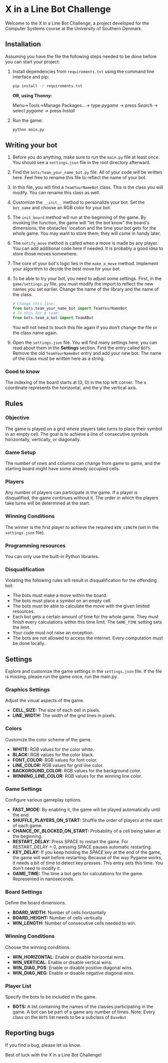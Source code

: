 # X in a Line Bot Challenge

Welcome to the X in a Line Bot Challenge, a project developed for the Computer Systems course at the University of Southern Denmark.

## Installation

Assuming you have the file the following steps needed to be done before you can start your project:

1. Install dependencies from `requirements.txt` using the command line interface and pip:
   ```bash
   pip install -r requirements.txt
   ```
   **OR, using Thonny:**

   Menu->Tools->Manage Packages...-> type *pygame* -> press *Search* -> select _pygame_ -> press *Install*

2. Run the game:
   ```bash
   python main.py
   ```

## Writing your bot

1. Before you do anything, make sure to run the `main.py` file at least once. You should see a `settings.json` file in the root directory afterward.

2. Find the `bots/team_your_name_bot.py` file. All of your code will be written here. Feel free to rename this file to reflect the name of your bot.

3. In this file, you will find a `TeamYourNameBot` class. This is the class you will modify. You can rename this class as well.

4. Customize the `__init__` method to personalize your bot. Set the `bot_name` and choose an RGB color for your bot.

5. The `init_board` method will run at the beginning of the game. By invoking the function, the game will "let the bot know" the board's dimensions, the obstacles' location and the time your bot gets for the whole game. You may want to store them; they will come in handy later.

6. The `notify_move` method is called when a move is made by any player. You can add additional code here if needed. It is probably a good idea to store those moves somewhere.

7. The core of your bot's logic lies in the `make_a_move` method. Implement your algorithm to decide the best move for your bot.

8. To be able to try your bot, you need to adjust some settings. First, in the `game/settings.py` file, you must modify the import to reflect the new names you set earlier. Change the name of the library and the name of the class.
   ```Python
   # Change this line:
   from bots.team_your_name_bot import TeamYourNameBot
   # To this for A team:
   from bots.team_a_bot import TeamABot
   ```
   You will not need to touch this file again if you don't change the file or the class name again.

9. Open the `settings.json` file. You will find many settings here; you can read about them in the **Settings** section. Find the entry called `BOTS`. Remove the old `TeamYourNameBot` entry and add your new bot. The name of the class must be written here as a string.

### Good to know
The indexing of the board starts at (0, 0) in the top left corner. The x coordinate represents the horizontal, and the y the vertical axis.

## Rules

### Objective
The game is played on a grid where players take turns to place their symbol in an empty cell. The goal is to achieve a line of consecutive symbols horizontally, vertically, or diagonally.

### Game Setup
The number of rows and columns can change from game to game, and the starting board might have some already occupied cells.

### Players
Any number of players can participate in the game. If a player is disqualified, the game continues without it. The order in which the players take turns will be determined at the start.

### Winning Conditions
The winner is the first player to achieve the required `WIN_LENGTH` (set in the `settings.json` file).

### Programming resources
You can only use the built-in Python libraries.

### Disqualification
Violating the following rules will result in disqualification for the offending bot:
   - The bots must make a move within the board.
   - The bots must place a symbol on an empty cell.
   - The bots must be able to calculate the move with the given limited resources.
   - Each bot gets a certain amount of time for the whole game. They must finish every calculations within this time limit. The `GAME_TIME` setting sets the limit.
   - Your code must not raise an exception.
   - The bots are not allowed to access the internet. Every computation must be done locally.

## Settings
Explore and customize the game settings in the `settings.json` file. If the file is missing, please run the game once, run the main.py.

### Graphics Settings
Adjust the visual aspects of the game.

- **CELL_SIZE:** The size of each cell in pixels.
- **LINE_WIDTH:** The width of the grid lines in pixels.

### Colors
Customize the color scheme of the game.

- **WHITE:** RGB values for the color white. 
- **BLACK:** RGB values for the color black.
- **FONT_COLOR:** RGB values for font color.
- **LINE_COLOR:** RGB values for grid line color.
- **BACKGROUND_COLOR:** RGB values for the background color.
- **WINNING_LINE_COLOR:** RGB values for the winning line color.

### Game Settings
Configure various gameplay options.

- **FAST_MODE:** By enabling it, the game will be played automatically until the end.
- **SHUFFLE_PLAYERS_ON_START:** Shuffle the order of players at the start of each game.
- **CHANCE_OF_BLOCKED_ON_START:** Probability of a cell being taken at the beginning.
- **RESTART_DELAY:** Press SPACE to restart the game. For RESTART_DELAY > 0, pressing SPACE pauses automatic restarting.
- **KEY_DELAY:** If you keep holding the _SPACE_ key at the end of the game, the game will wait before restarting. Because of the way Pygame works, it needs a bit of time to detect key presses. This entry sets this time. You don't need to modify it.
- **GAME_TIME:** The time a bot gets for calculations for the game. Represented in nanoseconds.

### Board Settings
Define the board dimensions.

- **BOARD_WIDTH:** Number of cells horizontally
- **BOARD_HEIGHT:** Number of cells vertically
- **WIN_LENGTH:** Number of consecutive cells needed to win.

### Winning Conditions
Choose the winning conditions.

- **WIN_HORIZONTAL**: Enable or disable horizontal wins.
- **WIN_VERTICAL**: Enable or disable vertical wins.
- **WIN_DIAG_POS**: Enable or disable positive diagonal wins.
- **WIN_DIAG_NEG**: Enable or disable negative diagonal wins.

### Player List
Specify the bots to be included in the game.
- **BOTS:** A list containing the names of the classes participating in the game. A bot can be part of a game any number of times.
Note: Every class on the `BOTS` list needs to be a subclass of `BaseBot`

## Reporting bugs
If you find a bug, please let us know. 

Best of luck with the X in a Line Bot Challenge!
